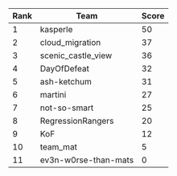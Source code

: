 | Rank | Team | Score |
| --- | --- | --- |
|1|kasperle|50|
|2|cloud_migration|37|
|3|scenic_castle_view|36|
|4|DayOfDefeat|32|
|5|ash-ketchum|31|
|6|martini|27|
|7|not-so-smart|25|
|8|RegressionRangers|20|
|9|KoF|12|
|10|team_mat|5|
|11|ev3n-w0rse-than-mats|0|
